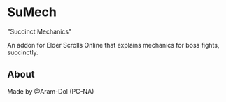 # SuMech
"Succinct Mechanics"

An addon for Elder Scrolls Online that explains mechanics for boss fights, succinctly.

## About

Made by @Aram-Dol (PC-NA)